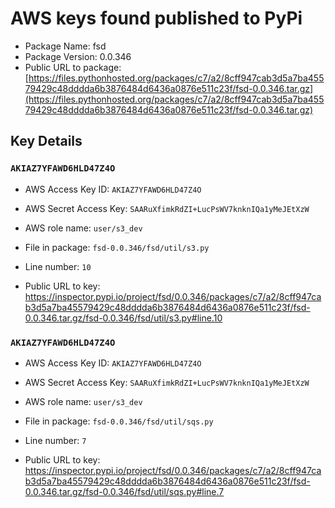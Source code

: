 # AWS keys found published to PyPi

* Package Name: fsd
* Package Version: 0.0.346
* Public URL to package: [https://files.pythonhosted.org/packages/c7/a2/8cff947cab3d5a7ba45579429c48dddda6b3876484d6436a0876e511c23f/fsd-0.0.346.tar.gz](https://files.pythonhosted.org/packages/c7/a2/8cff947cab3d5a7ba45579429c48dddda6b3876484d6436a0876e511c23f/fsd-0.0.346.tar.gz)

## Key Details

### `AKIAZ7YFAWD6HLD47Z4O`

* AWS Access Key ID: `AKIAZ7YFAWD6HLD47Z4O`
* AWS Secret Access Key: `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` 
* AWS role name: `user/s3_dev`
* File in package: `fsd-0.0.346/fsd/util/s3.py`
* Line number: `10`

* Public URL to key: https://inspector.pypi.io/project/fsd/0.0.346/packages/c7/a2/8cff947cab3d5a7ba45579429c48dddda6b3876484d6436a0876e511c23f/fsd-0.0.346.tar.gz/fsd-0.0.346/fsd/util/s3.py#line.10



### `AKIAZ7YFAWD6HLD47Z4O`

* AWS Access Key ID: `AKIAZ7YFAWD6HLD47Z4O`
* AWS Secret Access Key: `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` 
* AWS role name: `user/s3_dev`
* File in package: `fsd-0.0.346/fsd/util/sqs.py`
* Line number: `7`

* Public URL to key: https://inspector.pypi.io/project/fsd/0.0.346/packages/c7/a2/8cff947cab3d5a7ba45579429c48dddda6b3876484d6436a0876e511c23f/fsd-0.0.346.tar.gz/fsd-0.0.346/fsd/util/sqs.py#line.7


